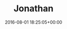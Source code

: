 ---
title:		"Jonathan"
type:		"photos"
mediatype:		"upload"
location:		"Howth, Ireland"
date:		"2016-08-01 18:25:05+00:00"
album:		"people"
filename:		"jonathan-cliffs.md"
series:		"family"
cl_public_id:		"people/jonathan-cliffs"
cl_version:		1497005430
format:		"tiff"
bytes:		4324200
width:		2158
height:		1440
colours:
- "#8A7E5C"
- "#7B774F"
- "#5B693A"
- "#3E4822"
- "#6A6E43"
- "#23301E"
- "#BBC9DB"
- "#49442A"
- "#826355"
- "#C9ADA5"
- "#315079"
- "#794252"
- "#095277"
- "#14222D"
- "#84766A"
- "#47423E"
- "#323C35"
- "#182536"
- "#6D7C82"
- "#05233B"
- "#376882"
- "#B8907E"
- "#A8B9C7"
- "#2D400B"
- "#7594BD"
exposure_mode:		"Auto"
program:		"Aperture-priority AE"
aperture:		"2.8"
focal_length:		"70.0 mm"
iso:		"400"
shutter_speed:		"1/3200"
metering:		"Multi-segment"
flash:		"Off, Did not fire"
white_balance:		"As Shot"
colour_temp:		"4650"
has_crop:		"false"
orientation:		"Horizontal (normal)"
camera_model:		"NIKON D800"
lens_info:		"24-70mm f/2.8"
artist: "Matt Finucane"
x_resolution:		"300"
y_resolution:		"300"
---